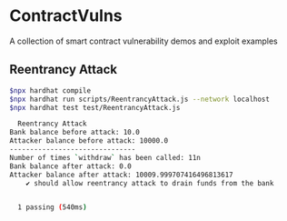 # ContractVulns
A collection of smart contract vulnerability demos and exploit examples

## Reentrancy Attack

```bash
$npx hardhat compile
$npx hardhat run scripts/ReentrancyAttack.js --network localhost
$npx hardhat test test/ReentrancyAttack.js

  Reentrancy Attack
Bank balance before attack: 10.0
Attacker balance before attack: 10000.0
-------------------------------
Number of times `withdraw` has been called: 11n
Bank balance after attack: 0.0
Attacker balance after attack: 10009.999707416496813617
    ✔ should allow reentrancy attack to drain funds from the bank


  1 passing (540ms)
```